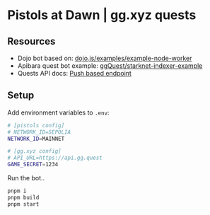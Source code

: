 # Pistols at Dawn | gg.xyz quests

## Resources

* Dojo bot based on: [dojo.js/examples/example-node-worker](https://github.com/dojoengine/dojo.js/tree/cb208cab4d16a3066cd7320df709132385f5576a/examples/example-node-worker)
* Apibara quest bot example: [ggQuest/starknet-indexer-example](https://github.com/ggQuest/starknet-indexer-example)
* Quests API docs: [Push based endpoint](https://docs.gg.quest/docs/API-Oriented/push-based/#4-push-based-endpoint)

## Setup

Add environment variables to `.env`:

```sh
# [pistols config]
# NETWORK_ID=SEPOLIA
NETWORK_ID=MAINNET

# [gg.xyz config]
# API_URL=https://api.gg.quest
GAME_SECRET=1234
```

Run the bot..

```sh
pnpm i
pnpm build
pnpm start
```
